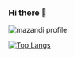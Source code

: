 ### Hi there 👋

![mazandi profile](http://mazandi.herokuapp.com/api?handle=wlgn8648&theme=warm) 

[![Top Langs](https://github-readme-stats.vercel.app/api/top-langs/?username=wlgn8648)](https://github.com/anuraghazra/github-readme-stats)

<!--
**wlgn8648/wlgn8648** is a ✨ _special_ ✨ repository because its `README.md` (this file) appears on your GitHub profile.

Here are some ideas to get you started:

- 🔭 I’m currently working on ...
- 🌱 I’m currently learning ...
- 👯 I’m looking to collaborate on ...
- 🤔 I’m looking for help with ...
- 💬 Ask me about ...
- 📫 How to reach me: ...
- 😄 Pronouns: ...
- ⚡ Fun fact: ...
-->
